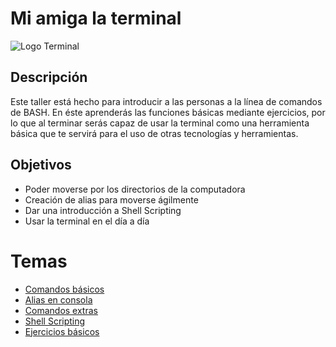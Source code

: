 # Mi amiga la terminal

![Logo Terminal](http://s5.postimg.org/th8nnqmk7/terminal.png)

## Descripción
Este taller está hecho para introducir a las personas a la línea de comandos de BASH.
En éste aprenderás las funciones básicas mediante ejercicios, por lo que al terminar serás capaz de usar la terminal como una herramienta básica que te servirá para el uso de otras tecnologías y herramientas.

## Objetivos
* Poder moverse por los directorios de la computadora
* Creación de alias para moverse ágilmente
* Dar una introducción a Shell Scripting
* Usar la terminal en el día a día

# Temas
* [Comandos básicos](/Talleres/Mi_amiga_terminal/Page2.md)
* [Alias en consola](/Talleres/Mi_amiga_terminal/Page3.md)
* [Comandos extras](/Talleres/Mi_amiga_terminal/Page4.md)
* [Shell Scripting](/Talleres/Mi_amiga_terminal/Page5.md)
* [Ejercicios básicos](/Talleres/Mi_amiga_terminal/Ejercicios.md)
